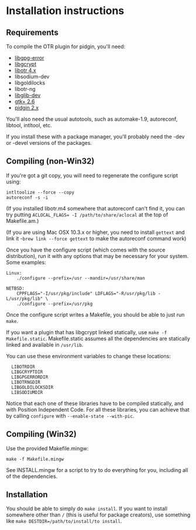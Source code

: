 # Installation instructions

## Requirements

To compile the OTR plugin for pidgin, you'll need:

* [libgpg-error](ftp://ftp.gnupg.org/gcrypt/libgpg-error/)
* [libgcrypt](ftp://ftp.gnupg.org/gcrypt/libgcrypt/)
* [libotr 4.x](https://otr.cypherpunks.ca/)
* libsodium-dev
* libgoldilocks
* libotr-ng
* [libglib-dev](http://www.gtk.org/download/)
* [gtk+ 2.6](http://www.gtk.org/download/)
* [pidgin 2.x](http://pidgin.im/)

You'll also need the usual autotools, such as automake-1.9, autoreconf, libtool,
intltool, etc.

If you install these with a package manager, you'll probably need the -dev or
-devel versions of the packages.

## Compiling (non-Win32)

If you're got a git copy, you will need to regenerate the configure script using:

```
intltoolize --force --copy
autoreconf -s -i
```

(If you installed libotr.m4 somewhere that autoreconf can't find it, you can try
putting `ACLOCAL_FLAGS= -I /path/to/share/aclocal` at the top of Makefile.am.)

(If you are using Mac OSX 10.3.x or higher, you need to install `gettext` and
link it -`brew link --force gettext` to make the autoreconf command work)

Once you have the configure script (which comes with the source distribution),
run it with any options that may be necessary for your system.  Some examples:

```
Linux:
    ./configure --prefix=/usr --mandir=/usr/share/man

NETBSD:
    CPPFLAGS="-I/usr/pkg/include" LDFLAGS="-R/usr/pkg/lib -L/usr/pkg/lib" \
	./configure --prefix=/usr/pkg
```

Once the configure script writes a Makefile, you should be able to just
run `make`.

If you want a plugin that has libgcrypt linked statically, use
`make -f Makefile.static`. Makefile.static assumes all the dependencies are
statically linked and available in `/usr/lib`.

You can use these environment variables to change these locations:

```
  LIBOTRDIR
  LIBGCRYPTDIR
  LIBGPGERRORDIR
  LIBOTRNGDIR
  LIBGOLDILOCKSDIR
  LIBSODIUMDIR
```

Notice that each one of these libraries have to be compiled statically, and with
Position Independent Code. For all these libraries, you can achieve that by
calling `configure` with `--enable-state --with-pic`.

## Compiling (Win32)

Use the provided Makefile.mingw:

```
make -f Makefile.mingw
```

See INSTALL.mingw for a script to try to do everything for you, including all of
the dependencies.

## Installation

You should be able to simply do `make install`.  If you want to install
somewhere other than `/` (this is useful for package creators), use something
like `make DESTDIR=/path/to/install/to install`.

